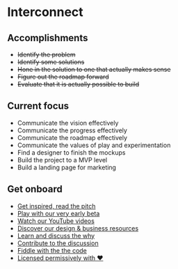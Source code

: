 # Interconnect

## Accomplishments

- ~~Identify the problem~~
- ~~Identify some solutions~~
- ~~Hone in the solution to one that actually makes sense~~
- ~~Figure out the roadmap forward~~
- ~~Evaluate that it is actually possible to build~~

## Current focus

- Communicate the vision effectively
- Communicate the progress effectively
- Communicate the roadmap effectively
- Communicate the values of play and experimentation
- Find a designer to finish the mockups
- Build the project to a MVP level
- Build a landing page for marketing

## Get onboard

- [Get inspired, read the pitch](https://docs.google.com/document/d/17VwfUoiK8Ew3Ej3chOynZMM1s88xbMzQYnAVaJmUwrY/edit?usp=sharing)
- [Play with our very early beta](http://bevry.github.io/interconnect/)
- [Watch our YouTube videos](https://www.youtube.com/playlist?list=PLYVl5EnzwqsTF859kXLwI1E4c6KOFnEJ9)
- [Discover our design & business resources](https://drive.google.com/folderview?id=0B6MqiLy7C3PhNE9ha1FYVjU1d2c&usp=sharing)
- [Learn and discuss the why](https://github.com/bevry/interconnect/issues/14)
- [Contribute to the discussion](https://github.com/bevry/interconnect/issues)
- [Fiddle with the the code](https://github.com/bevry/interconnect/branches)
- [Licensed permissively with ❤](https://github.com/bevry/interconnect/blob/master/LICENSE.md)

